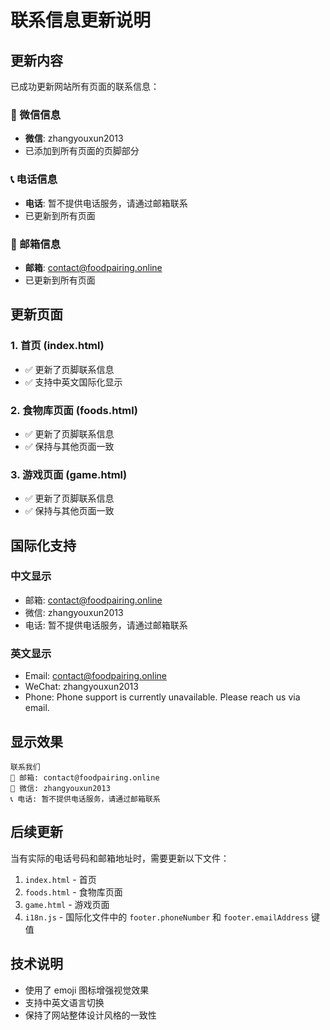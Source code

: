 # 联系信息更新说明

## 更新内容

已成功更新网站所有页面的联系信息：

### 📱 微信信息
- **微信**: zhangyouxun2013
- 已添加到所有页面的页脚部分

### 📞 电话信息
- **电话**: 暂不提供电话服务，请通过邮箱联系
- 已更新到所有页面

### 📧 邮箱信息
- **邮箱**: contact@foodpairing.online
- 已更新到所有页面

## 更新页面

### 1. 首页 (index.html)
- ✅ 更新了页脚联系信息
- ✅ 支持中英文国际化显示

### 2. 食物库页面 (foods.html)
- ✅ 更新了页脚联系信息
- ✅ 保持与其他页面一致

### 3. 游戏页面 (game.html)
- ✅ 更新了页脚联系信息
- ✅ 保持与其他页面一致

## 国际化支持

### 中文显示
- 邮箱: contact@foodpairing.online
- 微信: zhangyouxun2013
- 电话: 暂不提供电话服务，请通过邮箱联系

### 英文显示
- Email: contact@foodpairing.online
- WeChat: zhangyouxun2013
- Phone: Phone support is currently unavailable. Please reach us via email.

## 显示效果

```
联系我们
📧 邮箱: contact@foodpairing.online
📱 微信: zhangyouxun2013
📞 电话: 暂不提供电话服务，请通过邮箱联系
```

## 后续更新

当有实际的电话号码和邮箱地址时，需要更新以下文件：
1. `index.html` - 首页
2. `foods.html` - 食物库页面
3. `game.html` - 游戏页面
4. `i18n.js` - 国际化文件中的 `footer.phoneNumber` 和 `footer.emailAddress` 键值

## 技术说明

- 使用了 emoji 图标增强视觉效果
- 支持中英文语言切换
- 保持了网站整体设计风格的一致性 